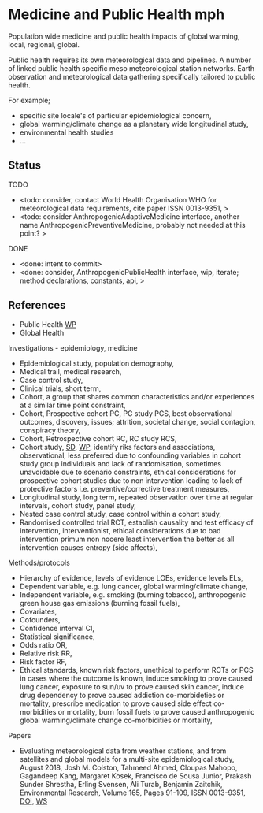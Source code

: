 # Medicine and Public Health mph

Population wide medicine and public health impacts of global warming, local, regional, global. 

Public health requires its own meteorological data and pipelines. A number of linked public health specific meso meteorological station networks. Earth observation and meteorological data gathering specifically tailored to public health.

For example;
* specific site locale's of particular epidemiological concern, 
* global warming/climate change as a planetary wide longitudinal study, 
* environmental health studies
* ...

## Status

TODO
* <todo: consider, contact World Health Organisation WHO for meteorological data requirements, cite paper ISSN 0013-9351, >
* <todo: consider AnthropogenicAdaptiveMedicine interface, another name AnthropogenicPreventiveMedicine, probably not needed at this point? >

DONE
* <done: intent to commit>
* <done: consider, AnthropogenicPublicHealth interface, wip, iterate; method declarations, constants, api, >

## References

* Public Health [WP](https://en.wikipedia.org/wiki/Public_health)
* Global Health

Investigations - epidemiology, medicine
* Epidemiological study, population demography, 
* Medical trail, medical research, 
* Case control study, 
* Clinical trials, short term, 
* Cohort, a group that shares common characteristics and/or experiences at a similar time point constraint, 
* Cohort, Prospective cohort PC, PC study PCS, best observational outcomes, discovery, issues; attrition, societal change, social contagion, conspiracy theory, 
* Cohort, Retrospective cohort RC, RC study RCS, 
* Cohort study, [SD](https://www.sciencedirect.com/topics/agricultural-and-biological-sciences/cohort-studies), [WP](https://en.wikipedia.org/wiki/Cohort_study), identify riks factors and associations, observational, less preferred due to confounding variables in cohort study group individuals and lack of randomisation, sometimes unavoidable due to scenario constraints, ethical considerations for prospective cohort studies due to non intervention leading to lack of protective factors i.e. preventive/corrective treatment measures, 
* Longitudinal study, long term, repeated observation over time at regular intervals, cohort study, panel study, 
* Nested case control study, case control within a cohort study, 
* Randomised controlled trial RCT, establish causality and test efficacy of intervention, interventionist, ethical considerations due to bad intervention primum non nocere least intervention the better as all intervention causes entropy (side affects), 


Methods/protocols
* Hierarchy of evidence, levels of evidence LOEs,  evidence levels ELs, 
* Dependent variable, e.g. lung cancer, global warming/climate change, 
* Independent variable, e.g. smoking (burning tobacco), anthropogenic green house gas emissions (burning fossil fuels),  
* Covariates, 
* Cofounders, 
* Confidence interval CI, 
* Statistical significance, 
* Odds ratio OR, 
* Relative risk RR, 
* Risk factor RF, 
* Ethical standards, known risk factors, unethical to perform RCTs or PCS in cases where the outcome is known, induce smoking to prove caused lung cancer, exposure to sun/uv to prove caused skin cancer, induce drug dependency to prove caused addiction co-morbideties or mortality, prescribe medication to prove caused side effect co-morbidities or mortality, burn fossil fuels to prove caused anthropogenic global warming/climate change co-morbidities or mortality, 

Papers
* Evaluating meteorological data from weather stations, and from satellites and global models for a multi-site epidemiological study, August 2018, Josh M. Colston, Tahmeed Ahmed, Cloupas Mahopo, Gagandeep Kang, Margaret Kosek, Francisco de Sousa Junior, Prakash Sunder Shrestha, Erling Svensen, Ali Turab, Benjamin Zaitchik, Environmental Research, Volume 165, Pages 91-109, ISSN 0013-9351, [DOI](https://doi.org/10.1016/j.envres.2018.02.027), [WS](https://www.sciencedirect.com/science/article/pii/S0013935118300926)
